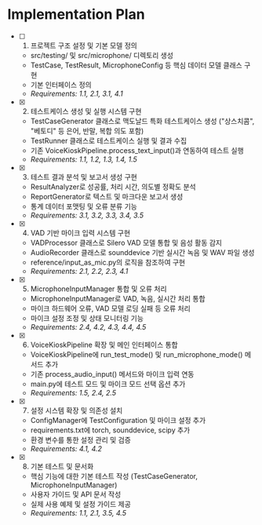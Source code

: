 # Implementation Plan

- [ ] 1. 프로젝트 구조 설정 및 기본 모델 정의









  - src/testing/ 및 src/microphone/ 디렉토리 생성
  - TestCase, TestResult, MicrophoneConfig 등 핵심 데이터 모델 클래스 구현
  - 기본 인터페이스 정의
  - _Requirements: 1.1, 2.1, 3.1, 4.1_

- [x] 2. 테스트케이스 생성 및 실행 시스템 구현


















  - TestCaseGenerator 클래스로 맥도날드 특화 테스트케이스 생성 ("상스치콤", "베토디" 등 은어, 반말, 복합 의도 포함)
  - TestRunner 클래스로 테스트케이스 실행 및 결과 수집
  - 기존 VoiceKioskPipeline.process_text_input()과 연동하여 테스트 실행
  - _Requirements: 1.1, 1.2, 1.3, 1.4, 1.5_

- [x] 3. 테스트 결과 분석 및 보고서 생성 구현














  - ResultAnalyzer로 성공률, 처리 시간, 의도별 정확도 분석
  - ReportGenerator로 텍스트 및 마크다운 보고서 생성
  - 통계 데이터 포맷팅 및 오류 분류 기능
  - _Requirements: 3.1, 3.2, 3.3, 3.4, 3.5_

- [x] 4. VAD 기반 마이크 입력 시스템 구현





  - VADProcessor 클래스로 Silero VAD 모델 통합 및 음성 활동 감지
  - AudioRecorder 클래스로 sounddevice 기반 실시간 녹음 및 WAV 파일 생성
  - reference/input_as_mic.py의 로직을 참조하여 구현
  - _Requirements: 2.1, 2.2, 2.3, 4.1_

- [x] 5. MicrophoneInputManager 통합 및 오류 처리





  - MicrophoneInputManager로 VAD, 녹음, 실시간 처리 통합
  - 마이크 하드웨어 오류, VAD 모델 로딩 실패 등 오류 처리
  - 마이크 설정 조정 및 상태 모니터링 기능
  - _Requirements: 2.4, 4.2, 4.3, 4.4, 4.5_

- [x] 6. VoiceKioskPipeline 확장 및 메인 인터페이스 통합





  - VoiceKioskPipeline에 run_test_mode() 및 run_microphone_mode() 메서드 추가
  - 기존 process_audio_input() 메서드와 마이크 입력 연동
  - main.py에 테스트 모드 및 마이크 모드 선택 옵션 추가
  - _Requirements: 1.5, 2.4, 2.5_

- [x] 7. 설정 시스템 확장 및 의존성 설치





  - ConfigManager에 TestConfiguration 및 마이크 설정 추가
  - requirements.txt에 torch, sounddevice, scipy 추가
  - 환경 변수를 통한 설정 관리 및 검증
  - _Requirements: 4.1, 4.2_

- [x] 8. 기본 테스트 및 문서화





  - 핵심 기능에 대한 기본 테스트 작성 (TestCaseGenerator, MicrophoneInputManager)
  - 사용자 가이드 및 API 문서 작성
  - 실제 사용 예제 및 설정 가이드 제공
  - _Requirements: 1.1, 2.1, 3.5, 4.5_